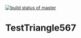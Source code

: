 [![build status of master](https://travis-ci.org/mmckeon16/TestTriangle567.svg?branch=master)](https://travis-ci.org/mmckeon16/TestTriangle567)

# TestTriangle567